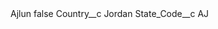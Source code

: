 <?xml version="1.0" encoding="UTF-8"?>
<CustomMetadata xmlns="http://soap.sforce.com/2006/04/metadata" xmlns:xsi="http://www.w3.org/2001/XMLSchema-instance" xmlns:xsd="http://www.w3.org/2001/XMLSchema">
    <label>Ajlun</label>
    <protected>false</protected>
    <values>
        <field>Country__c</field>
        <value xsi:type="xsd:string">Jordan</value>
    </values>
    <values>
        <field>State_Code__c</field>
        <value xsi:type="xsd:string">AJ</value>
    </values>
</CustomMetadata>

